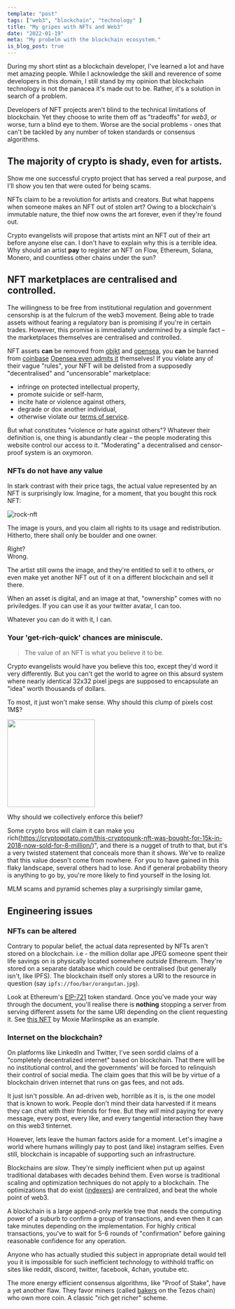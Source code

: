 ```yaml
---
template: "post"
tags: ["web3", "blockchain", "technology" ]
title: "My gripes with NFTs and Web3"
date: "2022-01-19"
meta: "My probelm with the blockchain ecosystem."
is_blog_post: true
---
```


During my short stint as a blockchain developer, I've learned a lot and have met amazing people.
While I acknowledge the skill and reverence of some developers in this domain,
I still stand by my opinion that blockchain technology is not the panacea it's made out to be.
Rather, it's a solution in search of a problem.

Developers of NFT projects aren't blind to the technical limitations of blockchain.
Yet they choose to write them off as "tradeoffs" for *web3*, or worse, turn a blind eye to them.
Worse are the social problems - ones that can't be tackled by any number of token standards or consensus algorithms.

## The majority of crypto is shady, even for artists.

Show me one successful crypto project that has served a real purpose,
and I'll show you ten that were outed for being scams.

NFTs claim to be a revolution for artists and creators.
But what happens when someone makes an NFT out of stolen art?
Owing to a blockchain's immutable nature,
the thief now owns the art forever, even if they're found out.

Crypto evangelists will propose that artists mint an NFT out of their art before anyone else can.
I don't have to explain why this is a terrible idea.
Why should an artist **pay** to register an NFT on Flow, Ethereum, Solana, Monero, and countless other chains under the sun?

## NFT marketplaces are centralised and controlled.

The willingness to be free from institutional regulation and government censorship is at the fulcrum of the web3 movement.
Being able to trade assets without fearing a regulatory ban is promising if you're in certain trades.
However, this promise is immediately undermined by a simple fact –  the marketplaces themselves are centralised and controlled.

NFT assets **can** be removed from [objkt](https://objkt.com/) and [opensea](https://opensea.io/), you **can** be banned from [coinbase](https://www.coinbase.com)
[Opensea even admits it](https://support.opensea.io/hc/en-us/articles/1500010625362-Why-are-my-items-and-collections-delisted-) themselves!
If you violate any of their vague "rules",
your NFT will be delisted from a supposedly "decentralised" and "uncensorable" marketplace:

- infringe on protected intellectual property,
- promote suicide or self-harm,
- incite hate or violence against others,
- degrade or dox another individual,
- otherwise violate our [terms of service](https://opensea.io/tos). 

But what constitutes "violence or hate against others"?
Whatever their definition is, one thing is abundantly clear – 
the people moderating this website control our access to it.
"Moderating" a decentralised and censor-proof system is an oxymoron.

### NFTs do not have any value

In stark contrast with their price tags, the actual value represented by an NFT is surprisingly low.
Imagine, for a moment, that you bought this rock NFT:

![rock-nft](https://pbs.twimg.com/profile_images/1423533825028616195/-iFC12qC_200x200.jpg)

The image is yours, and you claim all rights to its usage and redistribution.
Hitherto, there shall only be boulder and one owner.

Right? <br/>
Wrong. <br/>

The artist still owns the image, and they're entitled to sell it to others,
or even make yet another NFT out of it on a different blockchain and sell it there.

When an asset is digital, and an image at that, "ownership" comes with no priviledges.
If you can use it as your twitter avatar, I can too.

Whatever you can do it with it, I can.

### Your 'get-rich-quick' chances are miniscule.

> The value of an NFT is what you believe it to be.

Crypto evangelists would have you believe this too, except they'd word it very differently.
But you can't get the world to agree on this absurd system 
where nearly identical 32x32 pixel jpegs are supposed to encapsulate an "idea" worth thousands of dollars.

To most, it just won't make sense.
Why should this clump of pixels cost 1M$?

<img src="https://cryptopotato.com/wp-content/uploads/2021/03/cryptopunk.jpg" width="200" height="200"/>

Why should we collectively enforce this belief? <br/>

Some crypto bros will claim it can make you rich(https://cryptopotato.com/this-cryptopunk-nft-was-bought-for-15k-in-2018-now-sold-for-8-million/)",
and there is a nugget of truth to that, but it's a very twisted statement that conceals more than it shows.
We've to realize that this value doesn't come from nowhere.
For you to have gained in this flaky landscape, several others had to lose.
And if general probability theory is anything to go by, you're more likely to find yourself in the losing lot.

MLM scams and pyramid schemes play a surprisingly similar game,

## Engineering issues

### NFTs can be altered

Contrary to popular belief, the actual data represented by NFTs aren't stored on a blockchain.
i.e - the million dollar ape JPEG someone spent their life savings on is physically located somewhere *outside* Ethereum.
They're stored on a separate database which could be centralised (but generally isn't, like IPFS).
The blockchain itself only stores a URI to the resource in question (say `ipfs://foo/bar/orangutan.jpg`).

Look at Ethereum's [EIP-721](https://eips.ethereum.org/EIPS/eip-721) token standard.
Once you've made your way through the document, you'll realise there is **nothing** stopping a server
from serving different assets for the same URI depending on the client requesting it.
See [this NFT](https://moxie.org/2022/01/07/web3-first-impressions.html#making-an-nft) by Moxie Marlinspike as an example.

### Internet on the blockchain? 

On platforms like LinkedIn and Twitter, I've seen sordid claims of a "completely decentralized internet" based on blockchain.
That there will be no institutional control, and the governments' will be forced to relinquish their control of social media. 
The claim goes that this will be by virtue of a blockchain driven internet that runs on gas fees, and not ads.

It just isn't possible.
An ad-driven web, horrible as it is, is the one model that is known to work. 
People don't mind their data harvested if it means they can chat with their friends for free.
But they *will* mind paying for every message, every post, every like, and every tangential interaction they have on this web3 tinternet.

However, lets leave the human factors aside for a moment.
Let's imagine a world where humans willingly pay to post (and like) instagram selfies.
Even still, blockchain is incapable of supporting such an infrastructure.

Blockchains are *slow*.
They're simply inefficient when put up against traditional databases with decades behind them. 
Even worse is traditional scaling and optimization techniques do not apply to a blockchain.
The optimizations that do exist ([indexers](https://wiki.tezosagora.org/build/blockchain-indexers)) are centralized, and beat the whole point of web3.

A blockchain is a large append-only merkle tree that needs the computing power of a suburb to confirm a group of transactions,
and even then it can take minutes depending on the implementation.
For highly critical transactions,
you've to wait for 5-6 rounds of "confirmation" before gaining reasonable confidence for any operation.

Anyone who has actually studied this subject in appropriate detail would tell you it is impossible for such inefficient technology to withhold traffic on sites like reddit, discord, twitter, facebook, 4chan, youtube etc.

The more energy efficient consensus algorithms, like "Proof of Stake", have a yet another flaw.
They favor miners (called [bakers](https://wiki.tezosagora.org/learn/baking) on the Tezos chain) who own more coin.
A classic "rich get richer" scheme.

